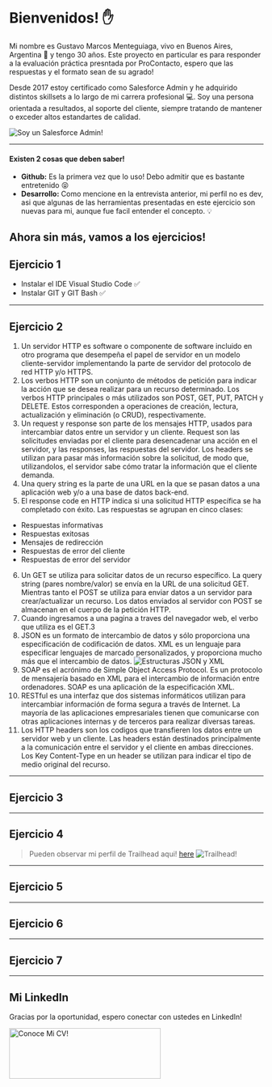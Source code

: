 Bienvenidos! :raised_hand:
============

Mi nombre es Gustavo Marcos Menteguiaga, vivo en Buenos Aires, Argentina :house_with_garden: y tengo 30 años. Este proyecto en particular es para responder a la evaluación práctica presntada por ProContacto, espero que las respuestas y el formato sean de su agrado!

Desde 2017 estoy certificado como Salesforce Admin y he adquirido distintos skillsets a lo largo de mi carrera profesional :computer:. Soy una persona orientada a resultados, al soporte del cliente, siempre tratando de mantener o exceder altos estandartes de calidad.

![Soy un Salesforce Admin!](https://i.imgur.com/bRvjVoK.png)


---

#### Existen 2 cosas que deben saber!
- **Github:** Es la primera vez que lo uso! Debo admitir que es bastante entretenido :stuck_out_tongue_closed_eyes:
- **Desarrollo:** Como mencione en la entrevista anterior, mi perfil no es dev, asi que algunas de las herramientas presentadas en este ejercicio son nuevas para mi, aunque fue facil entender el concepto. :bulb:

Ahora sin más, vamos a los ejercicios!
---

## Ejercicio 1

- Instalar el IDE Visual Studio Code :white_check_mark:
- Instalar GIT y GIT Bash :white_check_mark:

---

## Ejercicio 2

1. Un servidor HTTP es software o componente de software incluido en otro programa que desempeña el papel de servidor en un modelo cliente-servidor implementando la parte de servidor del protocolo de red HTTP y/o HTTPS.
2. Los verbos HTTP son un conjunto de métodos de petición para indicar la acción que se desea realizar para un recurso determinado. Los verbos HTTP principales o más utilizados son POST, GET, PUT, PATCH y DELETE. Estos corresponden a operaciones de creación, lectura, actualización y eliminación (o CRUD), respectivamente.
3. Un request y response son parte de los mensajes HTTP, usados para intercambiar datos entre un servidor y un cliente. Request son las solicitudes enviadas por el cliente para desencadenar una acción en el servidor, y las responses, las respuestas del servidor. Los headers se utilizan para pasar más información sobre la solicitud, de modo que, utilizandolos, el servidor sabe cómo tratar la información que el cliente demanda.
4. Una query string es la parte de una URL en la que se pasan datos a una aplicación web y/o a una base de datos back-end.
5. El response code en HTTP indica si una solicitud HTTP específica se ha completado con éxito. Las respuestas se agrupan en cinco clases:
- Respuestas informativas 
- Respuestas exitosas 
- Mensajes de redirección 
- Respuestas de error del cliente 
- Respuestas de error del servidor 
6. Un GET se utiliza para solicitar datos de un recurso específico. La query string (pares nombre/valor) se envía en la URL de una solicitud GET. Mientras tanto el
POST se utiliza para enviar datos a un servidor para crear/actualizar un recurso. Los datos enviados al servidor con POST se almacenan en el cuerpo de la petición HTTP.
7. Cuando ingresamos a una pagina a traves del navegador web, el verbo que utiliza es el GET.3
8. JSON es un formato de intercambio de datos y sólo proporciona una especificación de codificación de datos. XML es un lenguaje para especificar lenguajes de marcado personalizados, y proporciona mucho más que el intercambio de datos.
![Estructuras JSON y XML](https://i.imgur.com/2wCiEGz.png)
9. SOAP es el acrónimo de Simple Object Access Protocol. Es un protocolo de mensajería basado en XML para el intercambio de información entre ordenadores. SOAP es una aplicación de la especificación XML.
10. RESTful es una interfaz que dos sistemas informáticos utilizan para intercambiar información de forma segura a través de Internet. La mayoría de las aplicaciones empresariales tienen que comunicarse con otras aplicaciones internas y de terceros para realizar diversas tareas.
11. Los HTTP headers son los codigos que transfieren los datos entre un servidor web y un cliente. Las headers están destinados principalmente a la comunicación entre el servidor y el cliente en ambas direcciones. Los Key Content-Type en un header se utilizan para indicar el tipo de medio original del recurso.

---

## Ejercicio 3


---

## Ejercicio 4
> Pueden observar mi perfil de Trailhead aqui! [here](https://trailblazer.me/id/gmenteguiaga)
![Trailhead!](]https://i.imgur.com/8fCD3p9.png)


---

## Ejercicio 5

---

## Ejercicio 6

---

## Ejercicio 7

---
## Mi LinkedIn

Gracias por la oportunidad, espero conectar con ustedes en LinkedIn!

<a href="https://www.linkedin.com/in/gmenteguiaga/" target="_blank"><img src="https://i.imgur.com/mFId2vt.png" alt="Conoce Mi CV!" height="100" width="300" ></a>


